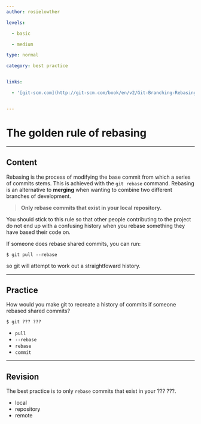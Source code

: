 ```yaml
---
author: rosielowther

levels:

  - basic

  - medium

type: normal

category: best practice


links:

  - '[git-scm.com](http://git-scm.com/book/en/v2/Git-Branching-Rebasing){website}'


---
```


# The golden rule of rebasing

---
## Content

Rebasing is the process of modifying the base commit from which a series of commits stems. This is achieved with the `git rebase` command. Rebasing is an alternative to **merging** when wanting to combine two different branches of development.
> **Only rebase commits that exist in your local repository.** 

You should stick to this rule so that other people contributing to the project do not end up with a confusing history when you rebase something they have based their code on. 

If someone does rebase shared commits, you can run:
```
$ git pull --rebase
```
so git will attempt to work out a straightfoward history.

--- 
## Practice

How would you make git to recreate a history of commits if someone rebased shared commits?
```
$ git ??? ???
```

* `pull`
* `--rebase`
* `rebase`
* `commit`

---
## Revision

The best practice is to only `rebase` commits that exist in your ??? ???.

* local
* repository
* remote

